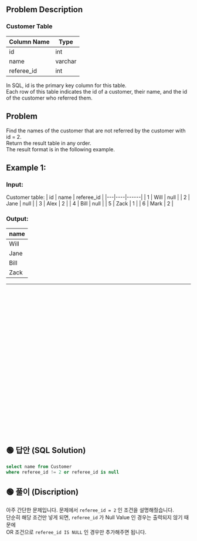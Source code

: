 ## Problem Description

### Customer Table

| Column Name | Type    |
|-------------|---------|
| id          | int     |
| name        | varchar |
| referee_id  | int     |

In SQL, id is the primary key column for this table.  
Each row of this table indicates the id of a customer, their name, and the id of the customer who referred them.  
 
## Problem

Find the names of the customer that are not referred by the customer with id = 2.  
Return the result table in any order.  
The result format is in the following example.  

 

## Example 1:

### Input: 
Customer table:
| id | name | referee_id |
|---|----|------|
| 1  | Will | null       |
| 2  | Jane | null       |
| 3  | Alex | 2          |
| 4  | Bill | null       |
| 5  | Zack | 1          |
| 6  | Mark | 2          |

### Output: 
| name |
|---|
| Will |
| Jane |
| Bill |
| Zack |

---

<br/>
<br/>
<br/>
<br/>
<br/>
<br/>
<br/>
<br/>
<br/>
<br/>
<br/>
<br/>
<br/>
<br/>
<br/>
<br/>
<br/>
<br/>
<br/>
<br/>
<br/>
<br/>
<br/>
 

## 🟢 답안 (SQL Solution)

```sql
select name from Customer 
where referee_id != 2 or referee_id is null
```

## 🟢 풀이 (Discription)
아주 간단한 문제입니다. 문제에서 `referee_id = 2` 인 조건을 설명해줬습니다.  
단순히 해당 조건만 넣게 되면, `referee_id` 가 Null Value 인 경우는 출력되지 않기 때문에   
OR 조건으로 `referee_id IS NULL` 인 경우만 추가해주면 됩니다.